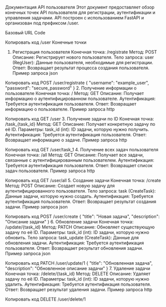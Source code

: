 Документация API пользователя
Этот документ предоставляет обзор конечных точек API пользователя для регистрации, аутентификации и управления задачами. API построен с использованием FastAPI и организован под префиксом /user.

Базовый URL
Code

Копировать код
/user
Конечные точки
1. Регистрация пользователя
Конечная точка: /registrate
Метод: POST
Описание: Регистрирует нового пользователя.
Тело запроса:
user (RegUser): Данные пользователя, необходимые для регистрации.
Ответ: Возвращает результат процесса создания пользователя.
Пример запроса
json

Копировать код
POST /user/registrate
{
  "username": "example_user",
  "password": "secure_password"
}
2. Получение информации о пользователе
Конечная точка: /
Метод: GET
Описание: Получает информацию о аутентифицированном пользователе.
Аутентификация: Требуется аутентификация пользователя.
Ответ: Возвращает информацию о пользователе.
Пример запроса
http

Копировать код
GET /user
3. Получение задачи по ID
Конечная точка: /task_{task_id}
Метод: GET
Описание: Получает конкретную задачу по её ID.
Параметры:
task_id (int): ID задачи, которую нужно получить.
Аутентификация: Требуется аутентификация пользователя.
Ответ: Возвращает информацию о задаче.
Пример запроса
http

Копировать код
GET /user/task_1
4. Получение всех задач пользователя
Конечная точка: /all
Метод: GET
Описание: Получает все задачи, связанные с аутентифицированным пользователем.
Аутентификация: Требуется аутентификация пользователя.
Ответ: Возвращает список задач пользователя.
Пример запроса
http

Копировать код
GET /user/all
5. Создание задачи
Конечная точка: /create
Метод: POST
Описание: Создает новую задачу для аутентифицированного пользователя.
Тело запроса:
task (CreateTask): Данные задачи, которую нужно создать.
Аутентификация: Требуется аутентификация пользователя.
Ответ: Возвращает результат создания задачи.
Пример запроса
json

Копировать код
POST /user/create
{
  "title": "Новая задача",
  "description": "Описание задачи"
}
6. Обновление задачи
Конечная точка: /update/{task_id}
Метод: PATCH
Описание: Обновляет существующую задачу по её ID.
Параметры:
task_id (int): ID задачи, которую нужно обновить.
Тело запроса:
task_update (CreateTask): Данные для обновления задачи.
Аутентификация: Требуется аутентификация пользователя.
Ответ: Возвращает результат обновления задачи.
Пример запроса
json

Копировать код
PATCH /user/update/1
{
  "title": "Обновленная задача",
  "description": "Обновленное описание задачи"
}
7. Удаление задачи
Конечная точка: /delete/{task_id}
Метод: DELETE
Описание: Удаляет задачу по её ID.
Параметры:
task_id (int): ID задачи, которую нужно удалить.
Аутентификация: Требуется аутентификация пользователя.
Ответ: Возвращает результат удаления задачи.
Пример запроса
http

Копировать код
DELETE /user/delete/1
